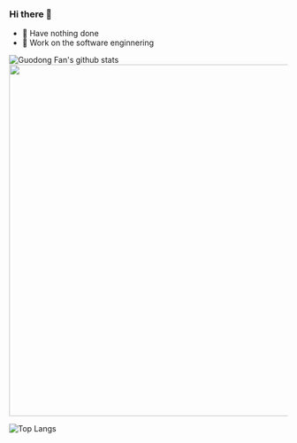 ### Hi there 👋


- 🌚 Have nothing done 
- 🤖 Work on the software enginnering



![Guodong Fan's github stats](https://github-readme-stats.vercel.app/api?username=guodongfan&show_icons=true)<img src="https://picx.zhimg.com/50/v2-0beb230f62ddc0ef922fbf189f4f0804_720w.jpg?source=1940ef5c" data-caption="" data-size="normal" data-rawwidth="635" data-rawheight="256" data-default-watermark-src="https://pic1.zhimg.com/50/v2-ea39e27062a0fb206e43ba06c7143e40_720w.jpg?source=1940ef5c" class="origin_image zh-lightbox-thumb" width="635" data-original="https://pica.zhimg.com/v2-0beb230f62ddc0ef922fbf189f4f0804_r.jpg?source=1940ef5c"/>

![Top Langs](https://i-github-readme-stats.vercel.app/api/top-langs/?username=GuodongFan&layout=compact&hide=assembly,html&langs_count=8&card_width=445)

